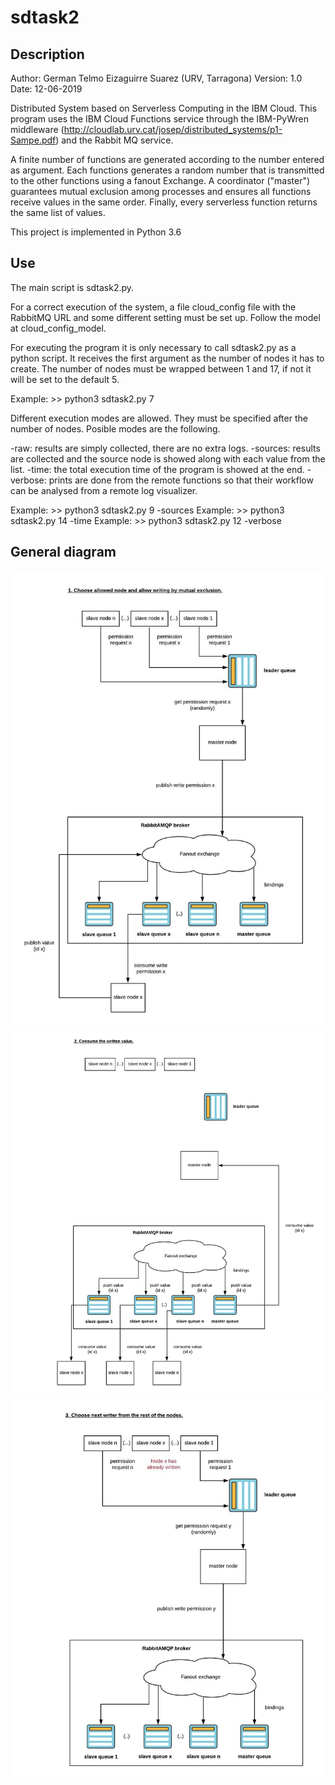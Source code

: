 # sdtask2

## Description

Author: German Telmo Eizaguirre Suarez (URV, Tarragona)
Version: 1.0
Date: 12-06-2019

Distributed System based on Serverless Computing in the IBM Cloud.
This program uses the IBM Cloud Functions service through the IBM-PyWren middleware 
(http://cloudlab.urv.cat/josep/distributed_systems/p1-Sampe.pdf) and the Rabbit MQ 
service.

A finite number of functions are generated according to the number entered as argument.
Each functions generates a random number that is transmitted to the other functions
using a fanout Exchange. A coordinator ("master") guarantees mutual exclusion among
processes and ensures all functions receive values in the same order. Finally, every
serverless function returns the same list of values.

This project is implemented in Python 3.6

## Use

The main script is sdtask2.py.

For a correct execution of the system, a file cloud_config file with the RabbitMQ URL and some 
different setting must be set up. Follow the model at cloud_config_model.

For executing the program it is only necessary to call sdtask2.py as a python script. It receives the
first argument as the number of nodes it has to create. The number of nodes must be wrapped
between 1 and 17, if not it will be set to the default 5.

Example: >> python3 sdtask2.py 7

Different execution modes are allowed. They must be specified after the number of nodes. 
Posible modes are the following.

-raw: results are simply collected, there are no extra logs.
-sources: results are collected and the source node is showed along with each value from
the list.
-time: the total execution time of the program is showed at the end.
-verbose: prints are done from the remote functions so that their workflow can be
analysed from a remote log visualizer.

Example: >> python3 sdtask2.py 9 -sources
Example: >> python3 sdtask2.py 14 -time
Example: >> python3 sdtask2.py 12 -verbose

## General diagram
![Alt text](diagrams/distributedsystemSD1.jpeg?raw=true "General diagram of our distributed system 1")
![Alt text](diagrams/distributedsystemSD2.jpeg?raw=true "General diagram of our distributed system 2")
![Alt text](diagrams/distributedsystemSD3.jpeg?raw=true "General diagram of our distributed system 3")


